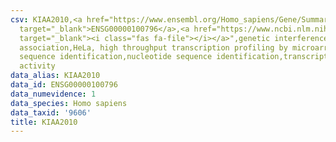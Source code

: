```yaml
---
csv: KIAA2010,<a href="https://www.ensembl.org/Homo_sapiens/Gene/Summary?db=core;g=ENSG00000100796"
  target="_blank">ENSG00000100796</a>,<a href="https://www.ncbi.nlm.nih.gov/pubmed/17216044"
  target="_blank"><i class="fas fa-file"></i></a>",genetic interference,functional
  association,HeLa, high throughput transcription profiling by microarray,nucleotide
  sequence identification,nucleotide sequence identification,transcriptional regulation,down-regulates
  activity
data_alias: KIAA2010
data_id: ENSG00000100796
data_numevidence: 1
data_species: Homo sapiens
data_taxid: '9606'
title: KIAA2010
---
```

